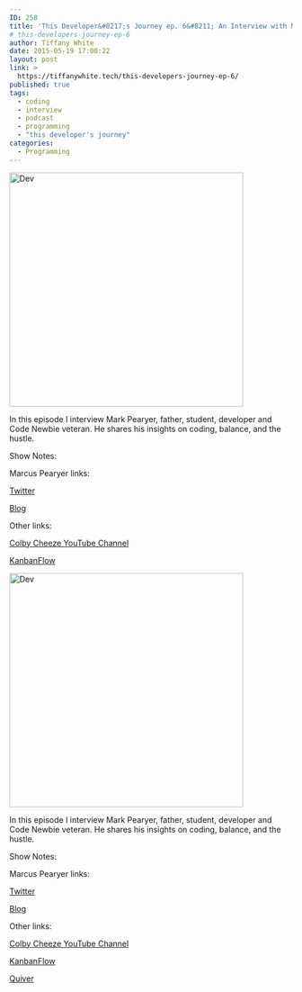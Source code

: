 ```yaml
---
ID: 258
title: 'This Developer&#8217;s Journey ep. 6&#8211; An Interview with Mark Pearyer'
# this-developers-journey-ep-6
author: Tiffany White
date: 2015-05-19 17:00:22
layout: post
link: >
  https://tiffanywhite.tech/this-developers-journey-ep-6/
published: true
tags:
  - coding
  - interview
  - podcast
  - programming
  - "this developer's journey"
categories:
  - Programming
---
```



<img class=" aligncenter" src="https://helloburgh.me/wp-content/uploads/2015/05/wpid-Dev-Logo2.png" alt="Dev" width="416" height="416" />

In this episode I interview Mark Pearyer, father, student, developer and Code Newbie veteran. He shares his insights on coding, balance, and the hustle.

Show Notes:

Marcus Pearyer links:

<a href="https://twitter.com/marcusp619">Twitter</a>

<a href="http://marcusp619.github.io">Blog</a>

Other links:

<a href="https://www.youtube.com/user/colbycheeze">Colby Cheeze YouTube Channel</a>

<a href="https://kanbanflow.com">KanbanFlow</a>




<img class=" aligncenter" src="https://helloburgh.me/wp-content/uploads/2015/05/wpid-Dev-Logo2.png" alt="Dev" width="416" height="416" />

In this episode I interview Mark Pearyer, father, student, developer and Code Newbie veteran. He shares his insights on coding, balance, and the hustle.

Show Notes:

Marcus Pearyer links:

<a href="https://twitter.com/marcusp619">Twitter</a>

<a href="http://marcusp619.github.io">Blog</a>

Other links:

<a href="https://www.youtube.com/user/colbycheeze">Colby Cheeze YouTube Channel</a>

<a href="https://kanbanflow.com">KanbanFlow</a>





<a href="http://happenapps.com">Quiver</a>